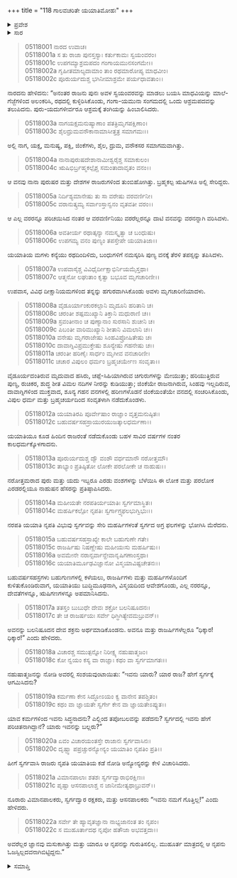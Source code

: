 +++
title = "118 ಗಾಲವಚರಿತೇ ಯಯಾತಿಮೋಹಃ"
+++

<details><summary>ಪ್ರವೇಶ</summary>


।।   ಓಂ ಓಂ ನಮೋ ನಾರಾಯಣಾಯ।।   ಶ್ರೀ ವೇದವ್ಯಾಸಾಯ ನಮಃ ।।

ಶ್ರೀ ಕೃಷ್ಣದ್ವೈಪಾಯನ ವೇದವ್ಯಾಸ ವಿರಚಿತ  

**ಶ್ರೀ ಮಹಾಭಾರತ**

**ಉದ್ಯೋಗ ಪರ್ವ**

**ಭಗವದ್ಯಾನ ಪರ್ವ**

**ಅಧ್ಯಾಯ 118**

</details>


<details><summary>ಸಾರ</summary>

ಯಯಾತಿಯು ಸ್ವಯಂವರಕ್ಕೆಂದು ಮಗಳನ್ನು ತಪೋವನವೊಂದಕ್ಕೆ ಕರೆತರಲು ಮಾಧವಿಯು ವನವನ್ನೇ ವರನನ್ನಾಗಿ ವರಿಸಿ ವನಗಳಲ್ಲಿ ಹರಿಣಗಳೊಡನೆ ಜಿಂಕೆಯಂತೆಯೇ ಸಂಚರಿಸಿಕೊಂಡು, ವಿಪುಲ ಧರ್ಮ ಮತ್ತು ಬ್ರಹ್ಮಚರ್ಯದಿಂದ ಮೃಗಚಾರಿಣಿಯ ಜೀವನವನ್ನು ನಡೆಸಿದುದು (1-11). ಬಹುಸಹಸ್ರವರ್ಷಗಳ ನಂತರ ಸ್ವರ್ಗವನ್ನು ಸೇರಿದ್ದ ಯಯಾತಿಯು ಎಲ್ಲ ನರರನ್ನೂ, ದೇವತೆಗಳನ್ನೂ, ಋಷಿಗಣಗಳನ್ನೂ ಅಪಮಾನಿಸಿದುದರ ಪರಿಣಾಮದಿಂದ ಓಜಸ್ಸಿಲ್ಲದವನಾದುದು (12-22).

</details>


> 05118001 ನಾರದ ಉವಾಚ।  
05118001a ಸ ತು ರಾಜಾ ಪುನಸ್ತಸ್ಯಾಃ ಕರ್ತುಕಾಮಃ ಸ್ವಯಂವರಂ।   
05118001c ಉಪಗಮ್ಯಾಶ್ರಮಪದಂ ಗಂಗಾಯಮುನಸಂಗಮೇ।।  
05118002a ಗೃಹೀತಮಾಲ್ಯದಾಮಾಂ ತಾಂ ರಥಮಾರೋಪ್ಯ ಮಾಧವೀಂ।  
05118002c ಪೂರುರ್ಯದುಶ್ಚ ಭಗಿನೀಮಾಶ್ರಮೇ ಪರ್ಯಧಾವತಾಂ।।

ನಾರದನು ಹೇಳಿದನು: “ಅನಂತರ ರಾಜನು ಪುನಃ ಅವಳ ಸ್ವಯಂವರವನ್ನು ಮಾಡಲು ಬಯಸಿ ಮಾಧವಿಯನ್ನು ಮಾಲೆ-ಗೆಜ್ಜೆಗಳಿಂದ ಅಲಂಕರಿಸಿ, ರಥದಲ್ಲಿ ಕುಳ್ಳಿರಿಸಿಕೊಂಡು, ಗಂಗಾ-ಯಮುನಾ ಸಂಗಮದಲ್ಲಿ ಒಂದು ಆಶ್ರಮಪದವನ್ನು ತಲುಪಿದನು. ಪುರು-ಯದುಗಳೀರ್ವರೂ ಆಶ್ರಮಕ್ಕೆ ತಂಗಿಯನ್ನು ಹಿಂಬಾಲಿಸಿದರು.

> 05118003a ನಾಗಯಕ್ಷಮನುಷ್ಯಾಣಾಂ ಪತತ್ರಿಮೃಗಪಕ್ಷಿಣಾಂ।  
05118003c ಶೈಲದ್ರುಮವನೌಕಾನಾಮಾಸೀತ್ತತ್ರ ಸಮಾಗಮಃ।।

ಅಲ್ಲಿ ನಾಗ, ಯಕ್ಷ, ಮನುಷ್ಯ, ಪಕ್ಷಿ, ಜಿಂಕೆಗಳು, ಶೈಲ, ದ್ರುಮ, ವನೌಕಸರ ಸಮಾಗಮವಾಗಿತ್ತು.

> 05118004a ನಾನಾಪುರುಷದೇಶಾನಾಮೀಶ್ವರೈಶ್ಚ ಸಮಾಕುಲಂ।  
05118004c ಋಷಿಭಿರ್ಬ್ರಹ್ಮಕಲ್ಪೈಶ್ಚ ಸಮಂತಾದಾವೃತಂ ವನಂ।।

ಆ ವನವು ನಾನಾ ಪುರುಷರ ಮತ್ತು ದೇಶಗಳ ರಾಜರುಗಳಿಂದ ತುಂಬಿಹೋಗಿತ್ತು. ಬ್ರಹ್ಮಕಲ್ಪ ಋಷಿಗಳೂ ಅಲ್ಲಿ ಸೇರಿದ್ದರು.

> 05118005a ನಿರ್ದಿಶ್ಯಮಾನೇಷು ತು ಸಾ ವರೇಷು ವರವರ್ಣಿನೀ।  
05118005c ವರಾನುತ್ಕ್ರಮ್ಯ ಸರ್ವಾಂಸ್ತಾನ್ವನಂ ವೃತವತೀ ವರಂ।।

ಆ ಎಲ್ಲ ವರರನ್ನೂ ಪರಿಚಯಿಸಿದ ನಂತರ ಆ ವರವರ್ಣಿನಿಯು ವರರೆಲ್ಲರನ್ನೂ ದಾಟಿ ವನವನ್ನು ವರನನ್ನಾಗಿ ವರಿಸಿದಳು.

> 05118006a ಅವತೀರ್ಯ ರಥಾತ್ಕನ್ಯಾ ನಮಸ್ಕೃತ್ವಾ ಚ ಬಂಧುಷು।  
05118006c ಉಪಗಮ್ಯ ವನಂ ಪುಣ್ಯಂ ತಪಸ್ತೇಪೇ ಯಯಾತಿಜಾ।।

ಯಯಾತಿಯ ಮಗಳು ಕನ್ಯೆಯು ರಥದಿಂದಿಳಿದು, ಬಂಧುಗಳಿಗೆ ನಮಸ್ಕರಿಸಿ ಪುಣ್ಯ ವನಕ್ಕೆ ತೆರಳಿ ತಪಸ್ಸನ್ನು ತಪಿಸಿದಳು.

> 05118007a ಉಪವಾಸೈಶ್ಚ ವಿವಿಧೈರ್ದೀಕ್ಷಾಭಿರ್ನಿಯಮೈಸ್ತಥಾ।  
05118007c ಆತ್ಮನೋ ಲಘುತಾಂ ಕೃತ್ವಾ ಬಭೂವ ಮೃಗಚಾರಿಣೀ।।

ಉಪವಾಸ, ವಿವಿಧ ದೀಕ್ಷಾನಿಯಮಗಳಿಂದ ತನ್ನನ್ನು ಹಗುರವಾಗಿಸಿಕೊಂಡು ಅವಳು ಮೃಗಚಾರಿಣಿಯಾದಳು.

> 05118008a ವೈಡೂರ್ಯಾಂಕುರಕಲ್ಪಾನಿ ಮೃದೂನಿ ಹರಿತಾನಿ ಚ।  
05118008c ಚರಂತೀ ಶಷ್ಪಮುಖ್ಯಾನಿ ತಿಕ್ತಾನಿ ಮಧುರಾಣಿ ಚ।।  
05118009a ಸ್ರವಂತೀನಾಂ ಚ ಪುಣ್ಯಾನಾಂ ಸುರಸಾನಿ ಶುಚೀನಿ ಚ।  
05118009c ಪಿಬಂತೀ ವಾರಿಮುಖ್ಯಾನಿ ಶೀತಾನಿ ವಿಮಲಾನಿ ಚ।।  
05118010a ವನೇಷು ಮೃಗರಾಜೇಷು ಸಿಂಹವಿಪ್ರೋಷಿತೇಷು ಚ।  
05118010c ದಾವಾಗ್ನಿವಿಪ್ರಮುಕ್ತೇಷು ಶೂನ್ಯೇಷು ಗಹನೇಷು ಚ।।  
05118011a ಚರಂತೀ ಹರಿಣೈಃ ಸಾರ್ಧಂ ಮೃಗೀವ ವನಚಾರಿಣೀ।  
05118011c ಚಚಾರ ವಿಪುಲಂ ಧರ್ಮಂ ಬ್ರಹ್ಮಚರ್ಯೇಣ ಸಂವೃತಾ।।

ವೈಡೂರ್ಯದಂತಿರುವ ಮೃದುವಾದ ಹಸಿರು, ಚಪ್ಪೆ-ಸಿಹಿಯಾಗಿರುವ ಚಿಗುರುಗಳನ್ನು ಮೇಯುತ್ತಾ; ಹರಿಯುತ್ತಿರುವ ಪುಣ್ಯ, ರುಚಿಕರ, ಶುದ್ಧ ಶೀತ ವಿಮಲ ನದಿಗಳ ನೀರನ್ನು ಕುಡಿಯುತ್ತಾ; ಜಿಂಕೆಯೇ ರಾಜನಾಗಿರುವ, ಸಿಂಹವು ಇಲ್ಲದಿರುವ, ದಾವಾಗ್ನಿಗಳಿಂದ ಮುಕ್ತವಾದ, ಶೂನ್ಯ ಗಹನ ವನಗಳಲ್ಲಿ ಹರಿಣಗಳೊಡನೆ ಜಿಂಕೆಯಂತೆಯೇ ವನದಲ್ಲಿ ಸಂಚರಿಸಿಕೊಂಡು, ವಿಪುಲ ಧರ್ಮ ಮತ್ತು ಬ್ರಹ್ಮಚರ್ಯದಿಂದ ಸಂವೃತಳಾಗಿ ನಡೆದುಕೊಂಡಳು.

> 05118012a ಯಯಾತಿರಪಿ ಪೂರ್ವೇಷಾಂ ರಾಜ್ಞಾಂ ವೃತ್ತಮನುಷ್ಠಿತಃ।  
05118012c ಬಹುವರ್ಷಸಹಸ್ರಾಯುರಯುಜತ್ಕಾಲಧರ್ಮಣಾ।।

ಯಯಾತಿಯೂ ಕೂಡ ಹಿಂದಿನ ರಾಜರಂತೆ ನಡೆದುಕೊಂಡು ಬಹಳ ಸಾವಿರ ವರ್ಷಗಳ ನಂತರ ಕಾಲಧರ್ಮಕ್ಕೊಳಗಾದನು.

> 05118013a ಪೂರುರ್ಯದುಶ್ಚ ದ್ವೌ ವಂಶೌ ವರ್ಧಮಾನೌ ನರೋತ್ತಮೌ।  
05118013c ತಾಭ್ಯಾಂ ಪ್ರತಿಷ್ಠಿತೋ ಲೋಕೇ ಪರಲೋಕೇ ಚ ನಾಹುಷಃ।।

ನರೋತ್ತಮರಾದ ಪುರು ಮತ್ತು ಯದು ಇಬ್ಬರೂ ಎರಡು ವಂಶಗಳನ್ನು ಬೆಳೆಯಿಸಿ ಈ ಲೋಕ ಮತ್ತು ಪರಲೋಕ ಎರಡರಲ್ಲಿಯೂ ನಾಹುಷನ ಹೆಸರನ್ನು ಪ್ರತಿಷ್ಠಾಪಿಸಿದರು.

> 05118014a ಮಹೀಯತೇ ನರಪತಿರ್ಯಯಾತಿಃ ಸ್ವರ್ಗಮಾಸ್ಥಿತಃ।  
05118014c ಮಹರ್ಷಿಕಲ್ಪೋ ನೃಪತಿಃ ಸ್ವರ್ಗಾಗ್ರ್ಯಫಲಭುಗ್ವಿಭುಃ।।

ನರಪತಿ ಯಯಾತಿ ನೃಪತಿ ವಿಭುವು ಸ್ವರ್ಗವನ್ನು ಸೇರಿ ಮಹರ್ಷಿಗಳಂತೆ ಸ್ವರ್ಗದ ಅಗ್ರ ಫಲಗಳನ್ನು ಭೋಗಿಸಿ ಮೆರೆದನು.

> 05118015a ಬಹುವರ್ಷಸಹಸ್ರಾಖ್ಯೇ ಕಾಲೇ ಬಹುಗುಣೇ ಗತೇ।  
05118015c ರಾಜರ್ಷಿಷು ನಿಷಣ್ಣೇಷು ಮಹೀಯಃಸು ಮಹರ್ಷಿಷು।।  
05118016a ಅವಮೇನೇ ನರಾನ್ಸರ್ವಾನ್ದೇವಾನೃಷಿಗಣಾಂಸ್ತಥಾ।  
05118016c ಯಯಾತಿರ್ಮೂಢವಿಜ್ಞಾನೋ ವಿಸ್ಮಯಾವಿಷ್ಟಚೇತನಃ।।

ಬಹುವರ್ಷಸಹಸ್ರಗಳು ಬಹುಗುಣಗಳಲ್ಲಿ ಕಳೆಯಲು, ರಾಜರ್ಷಿಗಳು ಮತ್ತು ಮಹರ್ಷಿಗಳೊಂದಿಗೆ ಕುಳಿತುಕೊಂಡಿರುವಾಗ, ಯಯಾತಿಯು ಬುದ್ಧಿಮೂಢನಾಗಿ, ವಿಸ್ಮಯದಿಂದ ಆವೇಶಗೊಂಡು, ಎಲ್ಲ ನರರನ್ನೂ, ದೇವತೆಗಳನ್ನೂ, ಋಷಿಗಣಗಳನ್ನೂ ಅಪಮಾನಿಸಿದನು.

> 05118017a ತತಸ್ತಂ ಬುಬುಧೇ ದೇವಃ ಶಕ್ರೋ ಬಲನಿಷೂದನಃ।  
05118017c ತೇ ಚ ರಾಜರ್ಷಯಃ ಸರ್ವೇ ಧಿಗ್ಧಿಗಿತ್ಯೇವಮಬ್ರುವನ್।।

ಅವನನ್ನು ಬಲನಿಷೂದನ ದೇವ ಶಕ್ರನು ಅರ್ಥಮಾಡಿಕೊಂಡನು. ಅವನೂ ಮತ್ತು ರಾಜರ್ಷಿಗಳೆಲ್ಲರೂ “ಧಿಕ್ಕಾರ! ಧಿಕ್ಕಾರ!” ಎಂದು ಹೇಳಿದರು.

> 05118018a ವಿಚಾರಶ್ಚ ಸಮುತ್ಪನ್ನೋ ನಿರೀಕ್ಷ್ಯ ನಹುಷಾತ್ಮಜಂ।  
05118018c ಕೋ ನ್ವಯಂ ಕಸ್ಯ ವಾ ರಾಜ್ಞಾಃ ಕಥಂ ವಾ ಸ್ವರ್ಗಮಾಗತಃ।।

ನಹುಷಾತ್ಮಜನನ್ನು ನೋಡಿ ಅವರಲ್ಲಿ ಸಂಶಯವುಂಟಾಯಿತು: “ಇವನು ಯಾರು? ಯಾರ ರಾಜ? ಹೇಗೆ ಸ್ವರ್ಗಕ್ಕೆ ಆಗಮಿಸಿದನು?

> 05118019a ಕರ್ಮಣಾ ಕೇನ ಸಿದ್ಧೋಽಯಂ ಕ್ವ ವಾನೇನ ತಪಶ್ಚಿತಂ।  
05118019c ಕಥಂ ವಾ ಜ್ಞಾಯತೇ ಸ್ವರ್ಗೇ ಕೇನ ವಾ ಜ್ಞಾಯತೇಽಪ್ಯುತ।।

ಯಾವ ಕರ್ಮಗಳಿಂದ ಇವನು ಸಿದ್ಧನಾದನು? ಎಲ್ಲಿಂದ ತಪೋಬಲವನ್ನು ಪಡೆದನು? ಸ್ವರ್ಗದಲ್ಲಿ ಇವನು ಹೇಗೆ ಪರಿಚಿತನಾಗಿದ್ದಾನೆ? ಯಾರು ಇವನನ್ನು ಬಲ್ಲರು?”

> 05118020a ಏವಂ ವಿಚಾರಯಂತಸ್ತೇ ರಾಜಾನಃ ಸ್ವರ್ಗವಾಸಿನಃ।   
05118020c ದೃಷ್ಟ್ವಾ ಪಪ್ರಚ್ಚುರನ್ಯೋನ್ಯಂ ಯಯಾತಿಂ ನೃಪತಿಂ ಪ್ರತಿ।।

ಹೀಗೆ ಸ್ವರ್ಗವಾಸಿ ರಾಜರು ನೃಪತಿ ಯಯಾತಿಯ ಕಡೆ ನೋಡಿ ಅನ್ಯೋನ್ಯರನ್ನು ಕೇಳಿ ವಿಚಾರಿಸಿದರು.

> 05118021a ವಿಮಾನಪಾಲಾಃ ಶತಶಃ ಸ್ವರ್ಗದ್ವಾರಾಭಿರಕ್ಷಿಣಃ।  
05118021c ಪೃಷ್ಟಾ ಆಸನಪಾಲಾಶ್ಚ ನ ಜಾನೀಮೇತ್ಯಥಾಬ್ರುವನ್।।

ನೂರಾರು ವಿಮಾನಪಾಲಕರು, ಸ್ವರ್ಗದ್ವಾರ ರಕ್ಷಕರು, ಮತ್ತು ಆಸನಪಾಲಕರು “ಇವನು ನಮಗೆ ಗೊತ್ತಿಲ್ಲ!” ಎಂದು ಹೇಳಿದರು.

> 05118022a ಸರ್ವೇ ತೇ ಹ್ಯಾವೃತಜ್ಞಾನಾ ನಾಭ್ಯಜಾನಂತ ತಂ ನೃಪಂ।  
05118022c ಸ ಮುಹೂರ್ತಾದಥ ನೃಪೋ ಹತೌಜಾ ಅಭವತ್ತದಾ।।

ಅವರೆಲ್ಲರ ಜ್ಞಾನವು ಮಸುಕಾಗಿತ್ತು ಮತ್ತು ಯಾರೂ ಆ ನೃಪನನ್ನು ಗುರುತಿಸಲಿಲ್ಲ. ಮುಹೂರ್ತ ಮಾತ್ರದಲ್ಲಿ ಆ ನೃಪನು ಓಜಸ್ಸಿಲ್ಲದವನಾಗಿಬಿಟ್ಟಿದ್ದನು.”



<details><summary>ಸಮಾಪ್ತಿ</summary>


ಇತಿ ಶ್ರೀ ಮಹಾಭಾರತೇ ಉದ್ಯೋಗ ಪರ್ವಣಿ ಭಗವದ್ಯಾನ ಪರ್ವಣಿ ಗಾಲವಚರಿತೇ ಯಯಾತಿಮೋಹೇ ಅಷ್ಟಾದಶಾಧಿಕಶತತಮೋಽಧ್ಯಾಯಃ।  
ಇದು ಶ್ರೀ ಮಹಾಭಾರತದಲ್ಲಿ ಉದ್ಯೋಗ ಪರ್ವದಲ್ಲಿ ಭಗವದ್ಯಾನ ಪರ್ವದಲ್ಲಿ ಗಾಲವಚರಿತೆಯಲ್ಲಿ ಯಯಾತಿಮೋಹದಲ್ಲಿ ನೂರಾಹದಿನೆಂಟನೆಯ ಅಧ್ಯಾಯವು.


</details>

